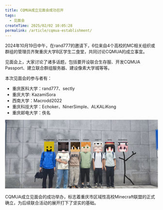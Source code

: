 ```yaml
---
title: CQMUA成立见面会成功召开
tags:
  - 见面会
createTime: 2025/02/02 10:05:28
permalink: /article/cqmua-establishment/
---
```

2024年10月19日中午，在rand777的邀请下，6位来自4个高校的MC相关组织或群组的管理员齐聚重庆大学B区学生二食堂，共同讨论CQMUA的成立事宜。

见面会上，大家讨论了诸多话题，包括要开设联合生存服、开发CQMUA Passport、建立联合群组服务器、建设像素大学城等等。

本次见面会的参与者有：

- 重庆医科大学：rand777、sectly
- 重庆大学: KazamiSora
- 西南大学：Macrodd2022
- 重庆科技大学：Echoker、NinerSimple、ALKALiKong
- 重庆邮电大学：佚名

![CQMUA-M1.jpg](../.vuepress/public/CQMUA-M1.jpg)

CQMUA成立见面会的成功举办，标志着重庆市区域性高校Minecraft联盟的正式确立，为后续联合活动的展开打下了坚实的基础。
